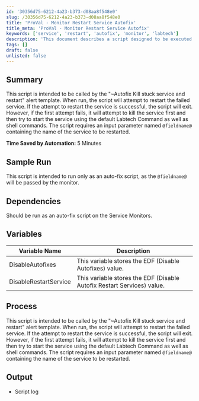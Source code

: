 ```yaml
---
id: '30356d75-6212-4a23-b373-d08aa8f548e0'
slug: /30356d75-6212-4a23-b373-d08aa8f548e0
title: 'ProVal - Monitor Restart Service Autofix'
title_meta: 'ProVal - Monitor Restart Service Autofix'
keywords: ['service', 'restart', 'autofix', 'monitor', 'labtech']
description: 'This document describes a script designed to be executed by the "~Autofix Kill stuck service and restart" alert template. It attempts to restart a failed service, and if that fails, it kills the service and tries to start it again using various commands. The script requires a parameter for the service name and is intended for use in auto-fix scenarios within Service Monitors.'
tags: []
draft: false
unlisted: false
---
```


## Summary

This script is intended to be called by the "~Autofix Kill stuck service and restart" alert template. When run, the script will attempt to restart the failed service. If the attempt to restart the service is successful, the script will exit. However, if the first attempt fails, it will attempt to kill the service first and then try to start the service using the default Labtech Command as well as shell commands. The script requires an input parameter named `@fieldname@` containing the name of the service to be restarted.

**Time Saved by Automation:** 5 Minutes

## Sample Run

This script is intended to run only as an auto-fix script, as the `@fieldname@` will be passed by the monitor.

## Dependencies

Should be run as an auto-fix script on the Service Monitors.

## Variables

| **Variable Name**               | **Description**                                             |
|----------------------------------|-----------------------------------------------------------|
| DisableAutofixes                 | This variable stores the EDF (Disable Autofixes) value.   |
| DisableRestartService            | This variable stores the EDF (Disable Autofix Restart Services) value. |

## Process

This script is intended to be called by the "~Autofix Kill stuck service and restart" alert template. When run, the script will attempt to restart the failed service. If the attempt to restart the service is successful, the script will exit. However, if the first attempt fails, it will attempt to kill the service first and then try to start the service using the default Labtech Command as well as shell commands. The script requires an input parameter named `@fieldname@` containing the name of the service to be restarted.

## Output

- Script log